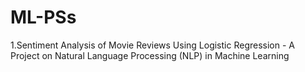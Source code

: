 # ML-PSs
1.Sentiment Analysis of Movie Reviews Using Logistic Regression - A Project on Natural Language Processing (NLP) in Machine Learning
